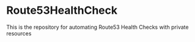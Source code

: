 # Route53HealthCheck
This is the repository for automating Route53 Health Checks with private resources
